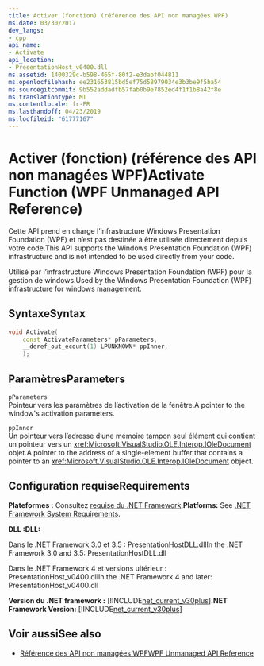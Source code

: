 ```yaml
---
title: Activer (fonction) (référence des API non managées WPF)
ms.date: 03/30/2017
dev_langs:
- cpp
api_name:
- Activate
api_location:
- PresentationHost_v0400.dll
ms.assetid: 1400329c-b598-465f-80f2-e3dabf044811
ms.openlocfilehash: ee231653815bd5ef75d58979034e3b3be9f5ba54
ms.sourcegitcommit: 9b552addadfb57fab0b9e7852ed4f1f1b8a42f8e
ms.translationtype: MT
ms.contentlocale: fr-FR
ms.lasthandoff: 04/23/2019
ms.locfileid: "61777167"
---
```

# <a name="activate-function-wpf-unmanaged-api-reference"></a><span data-ttu-id="0c4ff-102">Activer (fonction) (référence des API non managées WPF)</span><span class="sxs-lookup"><span data-stu-id="0c4ff-102">Activate Function (WPF Unmanaged API Reference)</span></span>

<span data-ttu-id="0c4ff-103">Cette API prend en charge l’infrastructure Windows Presentation Foundation (WPF) et n’est pas destinée à être utilisée directement depuis votre code.</span><span class="sxs-lookup"><span data-stu-id="0c4ff-103">This API supports the Windows Presentation Foundation (WPF) infrastructure and is not intended to be used directly from your code.</span></span>

<span data-ttu-id="0c4ff-104">Utilisé par l’infrastructure Windows Presentation Foundation (WPF) pour la gestion de windows.</span><span class="sxs-lookup"><span data-stu-id="0c4ff-104">Used by the Windows Presentation Foundation (WPF) infrastructure for windows management.</span></span>

## <a name="syntax"></a><span data-ttu-id="0c4ff-105">Syntaxe</span><span class="sxs-lookup"><span data-stu-id="0c4ff-105">Syntax</span></span>

```cpp
void Activate(
    const ActivateParameters* pParameters,
    __deref_out_ecount(1) LPUNKNOWN* ppInner,
    );
```

## <a name="parameters"></a><span data-ttu-id="0c4ff-106">Paramètres</span><span class="sxs-lookup"><span data-stu-id="0c4ff-106">Parameters</span></span>

`pParameters`\
<span data-ttu-id="0c4ff-107">Pointeur vers les paramètres de l’activation de la fenêtre.</span><span class="sxs-lookup"><span data-stu-id="0c4ff-107">A pointer to the window's activation parameters.</span></span>

`ppInner`\
<span data-ttu-id="0c4ff-108">Un pointeur vers l’adresse d’une mémoire tampon seul élément qui contient un pointeur vers un <xref:Microsoft.VisualStudio.OLE.Interop.IOleDocument> objet.</span><span class="sxs-lookup"><span data-stu-id="0c4ff-108">A pointer to the address of a single-element buffer that contains a pointer to an <xref:Microsoft.VisualStudio.OLE.Interop.IOleDocument> object.</span></span>

## <a name="requirements"></a><span data-ttu-id="0c4ff-109">Configuration requise</span><span class="sxs-lookup"><span data-stu-id="0c4ff-109">Requirements</span></span>

<span data-ttu-id="0c4ff-110">**Plateformes :** Consultez [requise du .NET Framework](../../get-started/system-requirements.md).</span><span class="sxs-lookup"><span data-stu-id="0c4ff-110">**Platforms:** See [.NET Framework System Requirements](../../get-started/system-requirements.md).</span></span>

<span data-ttu-id="0c4ff-111">**DLL :**</span><span class="sxs-lookup"><span data-stu-id="0c4ff-111">**DLL:**</span></span>

<span data-ttu-id="0c4ff-112">Dans le .NET Framework 3.0 et 3.5 : PresentationHostDLL.dll</span><span class="sxs-lookup"><span data-stu-id="0c4ff-112">In the .NET Framework 3.0 and 3.5: PresentationHostDLL.dll</span></span>

<span data-ttu-id="0c4ff-113">Dans le .NET Framework 4 et versions ultérieur : PresentationHost_v0400.dll</span><span class="sxs-lookup"><span data-stu-id="0c4ff-113">In the .NET Framework 4 and later: PresentationHost_v0400.dll</span></span>

<span data-ttu-id="0c4ff-114">**Version du .NET framework :** [!INCLUDE[net_current_v30plus](../../../../includes/net-current-v30plus-md.md)]</span><span class="sxs-lookup"><span data-stu-id="0c4ff-114">**.NET Framework Version:** [!INCLUDE[net_current_v30plus](../../../../includes/net-current-v30plus-md.md)]</span></span>

## <a name="see-also"></a><span data-ttu-id="0c4ff-115">Voir aussi</span><span class="sxs-lookup"><span data-stu-id="0c4ff-115">See also</span></span>

- [<span data-ttu-id="0c4ff-116">Référence des API non managées WPF</span><span class="sxs-lookup"><span data-stu-id="0c4ff-116">WPF Unmanaged API Reference</span></span>](wpf-unmanaged-api-reference.md)

